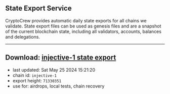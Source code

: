 ## State Export Service
CryptoCrew provides automatic daily state exports for all chains we validate. State export files can be used as genesis files and are a snapshot of the current blockchain state, including all validators, accounts, balances and delegations.

---
**Download: [injective-1 state export](https://dl-eu2.ccvalidators.com/SERVICE/injective/injective-1_export_71330351.json)**
---

- last updated: Sat May 25 2024 15:21:20
- chain id: `injective-1`
- export height: `71330351`
- use for: airdrops, local tests, chain recovery
